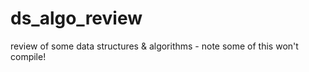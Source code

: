# ds_algo_review
review of some data structures &amp; algorithms - note some of this won't compile!
